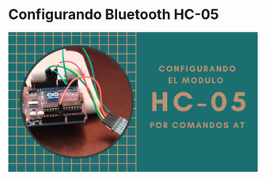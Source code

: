 # Configurando Bluetooth HC-05

![Miniatura](https://github.com/InvenceSaltillo/tutoriales-arduino/blob/main/configHC-05/configHC-05Miniatura.png)
